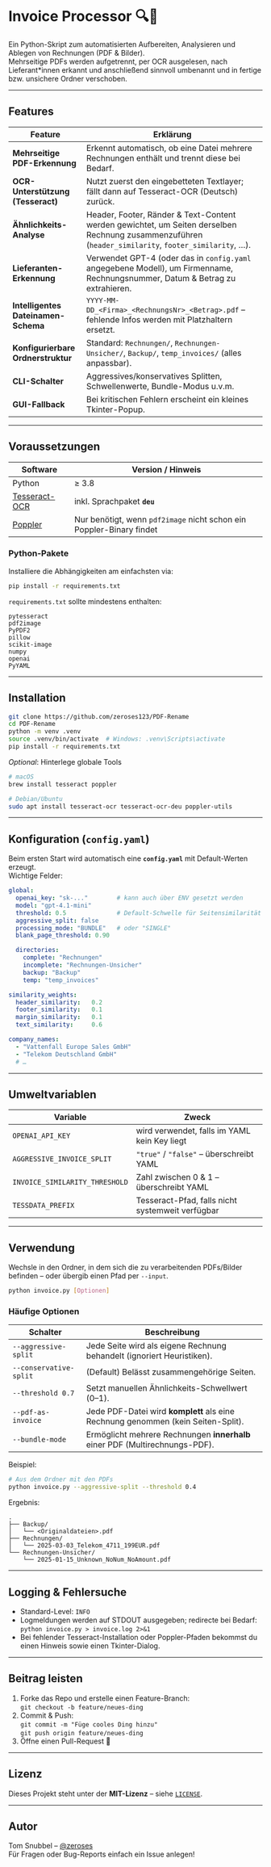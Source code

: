 # Invoice Processor 🔍🧾  
Ein Python-Skript zum automatisierten Aufbereiten, Analysieren und Ablegen von Rechnungen (PDF & Bilder).  
Mehrseitige PDFs werden aufgetrennt, per OCR ausgelesen, nach Lieferant*innen erkannt und anschließend sinnvoll umbenannt und in fertige bzw. unsichere Ordner verschoben.

---

## Features

| Feature | Erklärung |
|---------|-----------|
| **Mehrseitige PDF-Erkennung** | Erkennt automatisch, ob eine Datei mehrere Rechnungen enthält und trennt diese bei Bedarf. |
| **OCR-Unterstützung (Tesseract)** | Nutzt zuerst den eingebetteten Textlayer; fällt dann auf Tesseract-OCR (Deutsch) zurück. |
| **Ähnlichkeits-Analyse** | Header, Footer, Ränder & Text-Content werden gewichtet, um Seiten derselben Rechnung zusammenzuführen (`header_similarity`, `footer_similarity`, …). |
| **Lieferanten-Erkennung** | Verwendet GPT-4 (oder das in `config.yaml` angegebene Modell), um Firmenname, Rechnungsnummer, Datum & Betrag zu extrahieren. |
| **Intelligentes Dateinamen-Schema** |  `YYYY-MM-DD_<Firma>_<RechnungsNr>_<Betrag>.pdf`  – fehlende Infos werden mit Platzhaltern ersetzt. |
| **Konfigurierbare Ordnerstruktur** | Standard: `Rechnungen/`, `Rechnungen-Unsicher/`, `Backup/`, `temp_invoices/` (alles anpassbar). |
| **CLI-Schalter** | Aggressives/konservatives Splitten, Schwellenwerte, Bundle-Modus u.v.m. |
| **GUI-Fallback** | Bei kritischen Fehlern erscheint ein kleines Tkinter-Popup. |

---

## Voraussetzungen

| Software | Version / Hinweis |
|----------|------------------|
| Python | ≥ 3.8 |
| [Tesseract-OCR](https://github.com/tesseract-ocr/tesseract) | inkl. Sprachpaket **`deu`** |
| [Poppler](https://poppler.freedesktop.org/) | Nur benötigt, wenn `pdf2image` nicht schon ein Poppler-Binary findet |

### Python-Pakete

Installiere die Abhängigkeiten am einfachsten via:

```bash
pip install -r requirements.txt
```

`requirements.txt` sollte mindestens enthalten:

```
pytesseract
pdf2image
PyPDF2
pillow
scikit-image
numpy
openai
PyYAML
```

---

## Installation

```bash
git clone https://github.com/zeroses123/PDF-Rename
cd PDF-Rename
python -m venv .venv
source .venv/bin/activate  # Windows: .venv\Scripts\activate
pip install -r requirements.txt
```

*Optional*: Hinterlege globale Tools  
```bash
# macOS
brew install tesseract poppler

# Debian/Ubuntu
sudo apt install tesseract-ocr tesseract-ocr-deu poppler-utils
```

---

## Konfiguration (`config.yaml`)

Beim ersten Start wird automatisch eine **`config.yaml`** mit Default-Werten erzeugt.  
Wichtige Felder:

```yaml
global:
  openai_key: "sk-..."        # kann auch über ENV gesetzt werden
  model: "gpt-4.1-mini"
  threshold: 0.5              # Default-Schwelle für Seitensimilarität
  aggressive_split: false
  processing_mode: "BUNDLE"   # oder "SINGLE"
  blank_page_threshold: 0.90

  directories:
    complete: "Rechnungen"
    incomplete: "Rechnungen-Unsicher"
    backup: "Backup"
    temp: "temp_invoices"

similarity_weights:
  header_similarity:   0.2
  footer_similarity:   0.1
  margin_similarity:   0.1
  text_similarity:     0.6

company_names:
  - "Vattenfall Europe Sales GmbH"
  - "Telekom Deutschland GmbH"
  # …
```

---

## Umweltvariablen

| Variable | Zweck |
|----------|-------|
| `OPENAI_API_KEY`            | wird verwendet, falls im YAML kein Key liegt |
| `AGGRESSIVE_INVOICE_SPLIT`  | `"true"` / `"false"` – überschreibt YAML |
| `INVOICE_SIMILARITY_THRESHOLD` | Zahl zwischen 0 & 1 – überschreibt YAML |
| `TESSDATA_PREFIX`           | Tesseract-Pfad, falls nicht systemweit verfügbar |

---

## Verwendung

Wechsle in den Ordner, in dem sich die zu verarbeitenden PDFs/Bilder befinden – oder übergib einen Pfad per `--input`.

```bash
python invoice.py [Optionen]
```

### Häufige Optionen

| Schalter | Beschreibung |
|----------|--------------|
| `--aggressive-split` | Jede Seite wird als eigene Rechnung behandelt (ignoriert Heuristiken). |
| `--conservative-split` | (Default) Belässt zusammengehörige Seiten. |
| `--threshold 0.7` | Setzt manuellen Ähnlichkeits-Schwellwert (0–1). |
| `--pdf-as-invoice` | Jede PDF-Datei wird **komplett** als eine Rechnung genommen (kein Seiten-Split). |
| `--bundle-mode` | Ermöglicht mehrere Rechnungen **innerhalb** einer PDF (Multirechnungs-PDF). |

Beispiel:

```bash
# Aus dem Ordner mit den PDFs
python invoice.py --aggressive-split --threshold 0.4
```

Ergebnis:

```
.
├── Backup/
│   └── <Originaldateien>.pdf
├── Rechnungen/
│   └── 2025-03-03_Telekom_4711_199EUR.pdf
└── Rechnungen-Unsicher/
    └── 2025-01-15_Unknown_NoNum_NoAmount.pdf
```

---

## Logging & Fehlersuche

* Standard-Level: `INFO`  
* Logmeldungen werden auf STDOUT ausgegeben; redirecte bei Bedarf:  
  `python invoice.py > invoice.log 2>&1`
* Bei fehlender Tesseract-Installation oder Poppler-Pfaden bekommst du einen Hinweis sowie einen Tkinter-Dialog.

---

## Beitrag leisten

1. Forke das Repo und erstelle einen Feature-Branch:  
   `git checkout -b feature/neues-ding`
2. Commit & Push:  
   `git commit -m "Füge cooles Ding hinzu"`  
   `git push origin feature/neues-ding`
3. Öffne einen Pull-Request 🚀

---

## Lizenz

Dieses Projekt steht unter der **MIT-Lizenz** – siehe [`LICENSE`](LICENSE).

---

## Autor

Tom Snubbel – [@zeroses](mailto:zeroses@hotmail.com)  
Für Fragen oder Bug-Reports einfach ein Issue anlegen!
